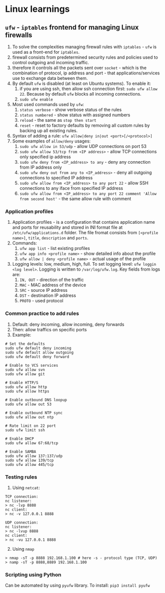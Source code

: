 # Linux learnings
## `ufw` - `iptables` frontend for managing Linux firewalls
1. To solve the complexities managing firewall rules with `iptables` - `ufw` is used as a front-end for `iptables`.
2. firewall consists from predetermined security rules and policies used to control outgoing and incoming traffic.
3. therefore it controls all the packets sent over `socket` - which is the combination of protocol, ip address and port - that applications/services use to exchange data between them.
4. By default `ufw` is disabled (at least on Ubuntu systems). To enable it:
    1. if you are using ssh, then allow ssh connection first: `sudo ufw allow 22`. Because by default `ufw` blocks all incoming connections.
    2. `sudo ufw enable`
5. Most used commands used by `ufw`:
    1. `status verbose` - show verbose status of the rules
    2. `status numbered` - show status with assigned numbers
    3. `reload` - the same as `stop then start`
    4. `reset` - reset to factory defaults by removing all custom rules by backing up all existing rules.
6. Syntax of adding a rule: `ufw allow|deny in|out <port>[/<protocol>]`
7. Some examples of `allow/deny` usages:
    1. `sudo ufw allow in 53/udp` - allow UDP connections on port 53
    2. `sudo ufw allow 53/tcp from <IP address>` - allow TCP connections only specified ip address
    3. `sudo ufw deny from <IP_address> to any` - deny any connection from IP address only
    4. `sudo ufw deny out from any to <IP_address>` - deny all outgoing connections to specified IP address
    5. `sudo ufw allow from <IP_address> to any port 22` - allow SSH connections to any iface from specified IP address
    6. `sudo ufw allow from <IP_address> to any port 22 comment 'Allow from second host'` - the same allow rule with comment

### Application profiles
1. Application profiles - is a configuration that contains application name and ports for reusability and stored in INI format file at `/etc/ufw/applications.d` folder. The file fromat consists from `[<profile name>]`, `title`, `description` and `ports`.
2. Commands:
    1. `ufw app list` - list existing profiles
    2. `ufw app info <profile name>` - show detailed info about the profile
    3. `ufw allow | deny <profile name>` - actual usage of the profile
3. Logging levels: low, medium, high, full. To set logging level: `ufw loggin <log level>`. Logging is written to `/var/log/ufw.log`. Key fields from logs are:
    1. `IN, OUT` - direction of the traffic
    2. `MAC` - MAC address of the device
    3. `SRC` - source IP address
    4. `DST` - destination IP address
    5. `PROTO` - used protocol

### Common practice to add rules
1. Default: deny incoming, allow incoming, deny forwards
2. Then: allow traffics on specific ports
3. Example:
```
# Set the defaults
sudo ufw default deny incoming
sudo ufw default allow outgoing
sudo ufw default deny forward

# Enable to VCS services
sudo ufw allow svn
sudo ufw allow git

# Enable HTTP/S
sudo ufw allow http
sudo ufw allow https

# Enable outbound DNS loopup
sudo ufw allow out 53

# Enable outbound NTP sync
sudo ufw allow out ntp

# Rate limit on 22 port
sudo ufw limit ssh

# Enable DHCP
sudo ufw allow 67:68/tcp

# Enable SAMBA
sudo ufw allow 137:137/udp
sudo ufw allow 139/tcp
sudo ufw allow 445/tcp
```

### Testing rules
1. Using `netcat`:
```
TCP connection:
nc listener:
> nc -lvp 8888
nc client:
> nc -v 127.0.0.1 8888

UDP connection:
nc listener:
> nc -lvup 8888
nc client:
> nc -vu 127.0.0.1 8888
```
2. Using `nmap`
```
> nmap -sT -p 8888 192.168.1.100 # here -s - protocol type (TCP, UDP)
> namp -sT -p 8888,8889 192.168.1.100
```

### Scripting using Python
Can be automated by using `pyufw` library. To install: `pip3 install pyufw`
